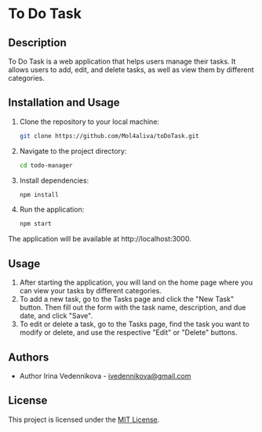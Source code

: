 # To Do Task

## Description

To Do Task is a web application that helps users manage their tasks. It allows users to add, edit, and delete tasks, as well as view them by different categories.

## Installation and Usage

1. Clone the repository to your local machine:

    ```bash
    git clone https://github.com/Mol4aliva/toDoTask.git
    ```

2. Navigate to the project directory:

    ```bash
    cd todo-manager
    ```

3. Install dependencies:

    ```bash
    npm install
    ```

4. Run the application:

    ```bash
    npm start
    ```

The application will be available at http://localhost:3000.

## Usage

1. After starting the application, you will land on the home page where you can view your tasks by different categories.
2. To add a new task, go to the Tasks page and click the "New Task" button. Then fill out the form with the task name, description, and due date, and click "Save".
3. To edit or delete a task, go to the Tasks page, find the task you want to modify or delete, and use the respective "Edit" or "Delete" buttons.

## Authors

- Author Irina Vedennikova - ivedennikova@gmail.com


## License

This project is licensed under the [MIT License](LICENSE).
